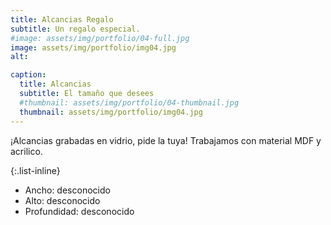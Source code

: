 ```yaml
---
title: Alcancias Regalo
subtitle: Un regalo especial.
#image: assets/img/portfolio/04-full.jpg
image: assets/img/portfolio/img04.jpg
alt: 

caption:
  title: Alcancias
  subtitle: El tamaño que desees
  #thumbnail: assets/img/portfolio/04-thumbnail.jpg
  thumbnail: assets/img/portfolio/img04.jpg
---
```

¡Alcancias grabadas en vidrio, pide la tuya! Trabajamos con material MDF y acrilico.

{:.list-inline}
- Ancho: desconocido
- Alto: desconocido
- Profundidad: desconocido

